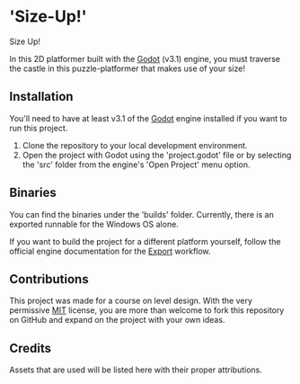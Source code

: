 # 'Size-Up!' #

Size Up!

In this 2D platformer built with the [Godot](https://godotengine.org/) (v3.1) engine, you must traverse the castle in this puzzle-platformer that makes use of your size!

## Installation ##

You'll need to have at least v3.1 of the [Godot](https://github.com/godotengine/godot) engine installed if you want to run this project.

1. Clone the repository to your local development environment.
2. Open the project with Godot using the 'project.godot' file or by selecting the 'src' folder from the engine's 'Open Project' menu option.

## Binaries ##

You can find the binaries under the 'builds' folder. Currently, there is an exported runnable for the Windows OS alone.

If you want to build the project for a different platform yourself, follow the official engine documentation for the [Export](https://docs.godotengine.org/en/3.1/getting_started/workflow/export/index.html) workflow.

## Contributions ##

This project was made for a course on level design. With the very permissive [MIT](https://opensource.org/licenses/MIT) license, you are more than welcome to fork this repository on GitHub and expand on the project with your own ideas.

## Credits ##

Assets that are used will be listed here with their proper attributions.